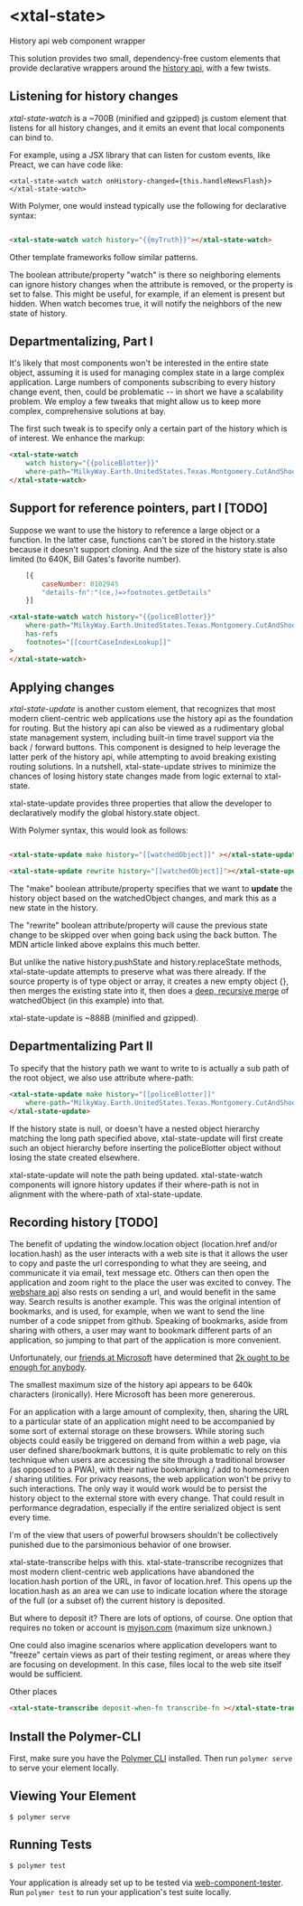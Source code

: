# \<xtal-state\>

History api web component wrapper

This solution provides two small, dependency-free custom elements that provide declarative wrappers around the [history api](https://developer.mozilla.org/en-US/docs/Web/API/History_API), with a few twists.

## Listening for history changes

*xtal-state-watch* is a ~700B (minified and gzipped) js custom element that listens for all history changes, and it emits an event that local components can bind to. 

For example, using a JSX library that can listen for custom events, like Preact, we can have code like:

```JSX
<xtal-state-watch watch onHistory-changed={this.handleNewsFlash}></xtal-state-watch>
``` 

With Polymer, one would instead typically use the following for declarative syntax:

```html

<xtal-state-watch watch history="{{myTruth}}"></xtal-state-watch>

```

Other template frameworks follow similar patterns.

The boolean attribute/property "watch" is there so neighboring elements can ignore history changes when the attribute is removed, or the property is set to false.  This might be useful, for example, if an element is present but hidden.  When watch becomes true, it will notify the neighbors of the new state of history.

## Departmentalizing, Part I

It's likely that most components won't be interested in the entire state object, assuming it is used for managing complex state in a large complex application.  Large numbers of components subscribing to every history change event, then, could be problematic -- in short we have a scalability problem.  We employ a few tweaks that might allow us to keep more complex, comprehensive solutions at bay.

The first such tweak is to specify only a certain part of the history which is of interest.  We enhance the markup:

```html
<xtal-state-watch 
    watch history="{{policeBlotter}}" 
    where-path="MilkyWay.Earth.UnitedStates.Texas.Montgomery.CutAndShoot">
</xtal-state-watch>
``` 

## Support for reference pointers, part I [TODO]

Suppose we want to use the history to reference a large object or a  function.  In the latter case, functions can't be stored in the history.state because it doesn't support cloning.  And the size of the history state is also limited (to 640K, Bill Gates's favorite number).
```JavaScript
    [{
        caseNumber: 0102945
        "details-fn":"(ce,)=>footnotes.getDetails"
    }]
```
```html
<xtal-state-watch watch history="{{policeBlotter}}"
    where-path="MilkyWay.Earth.UnitedStates.Texas.Montgomery.CutAndShoot"
    has-refs
    footnotes="[[courtCaseIndexLookup]]"
>
</xtal-state-watch>
```

## Applying changes

*xtal-state-update* is another custom element, that recognizes that most modern client-centric web applications use the history api as the foundation for routing.  But the history api can also be viewed as a rudimentary global state management system, including built-in time travel support via the back / forward buttons.  This component is designed to help leverage the latter perk of the history api, while attempting to avoid breaking existing routing solutions.  In a nutshell, xtal-state-update strives to minimize the chances of losing history state changes made from logic external to xtal-state.

xtal-state-update provides three properties that allow the developer to declaratively modify the global history.state object.

With Polymer syntax, this would look as follows:

```html

<xtal-state-update make history="[[watchedObject]]" ></xtal-state-update>

<xtal-state-update rewrite history="[[watchedObject]]"></xtal-state-update>

```

The "make" boolean attribute/property specifies that we want to **update** the history object based on the watchedObject changes, and mark this as a new state in the history.

The "rewrite" boolean attribute/property will cause the previous state change to be skipped over when going back using the back button.  The MDN article linked above explains this much better.

But unlike the native history.pushState and history.replaceState methods, xtal-state-update attempts to preserve what was there already.  If the source property is of type object or array, it creates a new empty object {}, then merges the existing state into it, then does a [deep, recursive merge](https://davidwalsh.name/javascript-deep-merge) of watchedObject (in this example) into that.  

xtal-state-update is ~888B (minified and gzipped).

## Departmentalizing Part II

To specify that the history path we want to write to is actually a sub path of the root object, we also use attribute where-path:

```html
<xtal-state-update make history="[[policeBlotter]]"  
    where-path="MilkyWay.Earth.UnitedStates.Texas.Montgomery.CutAndShoot">
</xtal-state-update>
```

If the history state is null, or doesn't have a nested object hierarchy matching the long path specified above, xtal-state-update will first create such an object hierarchy before inserting the policeBlotter object without losing the state created elsewhere.

xtal-state-update will note the path being updated.  xtal-state-watch components will ignore history updates if their where-path is not in alignment with the where-path of xtal-state-update.

## Recording history [TODO]

The benefit of updating the window.location object (location.href and/or location.hash) as the user interacts with a web site is that it allows the user to copy and paste the url corresponding to what they are seeing, and communicate it via email, text message etc.  Others can then open the application and zoom right to the place the user was excited to convey.  The [webshare api](https://developers.google.com/web/updates/2016/09/navigator-share) also rests on sending a url, and would benefit in the same way.  Search results is another example.    This was the original intention of bookmarks, and is used, for example, when we want to send the line number of a code snippet from github.  Speaking of bookmarks, aside from sharing with others, a user may want to bookmark different parts of an application, so jumping to that part of the application is more convenient.

Unfortunately, our [friends at Microsoft](https://www.computerworld.com/article/2534312/operating-systems/the--640k--quote-won-t-go-away----but-did-gates-really-say-it-.html) have determined that [2k ought to be enough for anybody](https://stackoverflow.com/questions/16247162/max-size-of-location-hash-in-browser).

The smallest maximum size of the history api appears to be 640k characters (ironically).  Here Microsoft has been more genererous.

For an application with a large amount of complexity, then, sharing the URL to a particular state of an application might need to be accompanied by some sort of external storage on these browsers.  While storing such objects could easily be triggered on demand from within a web page, via user defined share/bookmark buttons, it is quite problematic to rely on this technique when users are accessing the site through a traditional browser (as opposed to a PWA), with their native bookmarking / add to homescreen / sharing utilities.  For privacy reasons, the web application won't be privy to such interactions.  The only way it would work would be to persist the history object to the external store with every change.  That could result in performance degradation, especially if the entire serialized object is sent every time.

I'm of the view that users of powerful browsers shouldn't be collectively punished due to the parsimonious behavior of one browser.

xtal-state-transcribe helps with this.  xtal-state-transcribe recognizes that most modern client-centric web applications have abandoned the location.hash portion of the URL, in favor of location.href.  This opens up the location.hash as an area we can use to indicate location where the storage of the full (or a subset of) the current history is deposited.

But where to deposit it?  There are lots of options, of course.  One option that requires no token or account is [myjson.com](http://myjson.com/) (maximum size unknown.)   

One could also imagine scenarios where application developers want to "freeze" certain views as part of their testing regiment, or areas where they are focusing on development.  In this case, files local to the web site itself would be sufficient.

Other places

```html
<xtal-state-transcribe deposit-when-fn transcribe-fn ></xtal-state-transcripe>
```  

## Install the Polymer-CLI

First, make sure you have the [Polymer CLI](https://www.npmjs.com/package/polymer-cli) installed. Then run `polymer serve` to serve your element locally.

## Viewing Your Element

```
$ polymer serve
```

## Running Tests

```
$ polymer test
```

Your application is already set up to be tested via [web-component-tester](https://github.com/Polymer/web-component-tester). Run `polymer test` to run your application's test suite locally.
